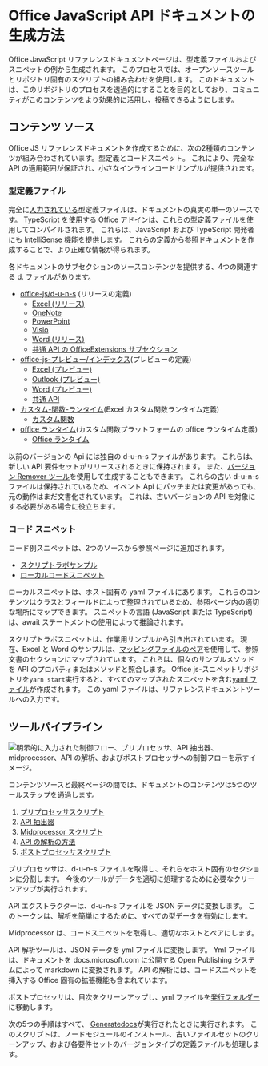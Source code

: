 # <a name="how-the-office-javascript-api-documentation-is-generated"></a>Office JavaScript API ドキュメントの生成方法

Office JavaScript リファレンスドキュメントページは、型定義ファイルおよびスニペットの例から生成されます。 このプロセスでは、オープンソースツールとリポジトリ固有のスクリプトの組み合わせを使用します。 このドキュメントは、このリポジトリのプロセスを透過的にすることを目的としており、コミュニティがこのコンテンツをより効果的に活用し、投稿できるようにします。

## <a name="content-sources"></a>コンテンツ ソース

Office JS リファレンスドキュメントを作成するために、次の2種類のコンテンツが組み合わされています。型定義とコードスニペット。 これにより、完全な API の適用範囲が保証され、小さなインラインコードサンプルが提供されます。

### <a name="type-definition-files"></a>型定義ファイル

完全に[入力されている](https://github.com/DefinitelyTyped/DefinitelyTyped)型定義ファイルは、ドキュメントの真実の単一のソースです。 TypeScript を使用する Office アドインは、これらの型定義ファイルを使用してコンパイルされます。 これらは、JavaScript および TypeScript 開発者にも IntelliSense 機能を提供します。 これらの定義から参照ドキュメントを作成することで、より正確な情報が得られます。

各ドキュメントのサブセクションのソースコンテンツを提供する、4つの関連する d. ファイルがあります。

- [office-js/d-u-n-s](https://raw.githubusercontent.com/DefinitelyTyped/DefinitelyTyped/master/types/office-js/index.d.ts) (リリースの定義)
  - [Excel (リリース)](https://docs.microsoft.com/javascript/api/excel_release)
  - [OneNote](https://docs.microsoft.com/javascript/api/onenote)
  - [PowerPoint](https://docs.microsoft.com/javascript/api/powerpoint)
  - [Visio](https://docs.microsoft.com/javascript/api/visio)
  - [Word (リリース)](https://docs.microsoft.com/javascript/api/word_release)
  - [共通 API の OfficeExtensions サブセクション](https://docs.microsoft.com/javascript/api/office)
- [office-js-プレビュー/インデックス](https://raw.githubusercontent.com/DefinitelyTyped/DefinitelyTyped/master/types/office-js-preview/index.d.ts)(プレビューの定義)
  - [Excel (プレビュー)](https://docs.microsoft.com/javascript/api/excel)
  - [Outlook (プレビュー)](https://docs.microsoft.com/javascript/api/outlook)
  - [Word (プレビュー)](https://docs.microsoft.com/javascript/api/word)
  - [共通 API](https://docs.microsoft.com/javascript/api/office)
- [カスタム-関数-ランタイム](https://github.com/DefinitelyTyped/DefinitelyTyped/blob/master/types/custom-functions-runtime/index.d.ts)(Excel カスタム関数ランタイム定義)
  - [カスタム関数](https://docs.microsoft.com/javascript/api/custom-functions-runtime)
- [office ランタイム](https://github.com/DefinitelyTyped/DefinitelyTyped/blob/master/types/office-runtime/index.d.ts)(カスタム関数プラットフォームの office ランタイム定義)
  - [Office ランタイム](https://docs.microsoft.com/javascript/api/office-runtime)

以前のバージョンの Api には独自の d-u-n-s ファイルがあります。 これらは、新しい API 要件セットがリリースされるときに保持されます。 また、[バージョン Remover ツール](https://github.com/OfficeDev/office-js-docs-reference/blob/master/generate-docs/tools/VersionRemover.ts)を使用して生成することもできます。 これらの古い d-u-n-s ファイルは保持されているため、イベント Api にパッチまたは変更があっても、元の動作はまだ文書化されています。 これは、古いバージョンの API を対象にする必要がある場合に役立ちます。

### <a name="code-snippets"></a>コード スニペット

コード例スニペットは、2つのソースから参照ページに追加されます。

- [スクリプトラボサンプル](https://github.com/OfficeDev/office-js-snippets)
- [ローカルコードスニペット](https://github.com/OfficeDev/office-js-docs-reference/tree/master/docs/code-snippets)

ローカルスニペットは、ホスト固有の yaml ファイルにあります。 これらのコンテンツはクラスとフィールドによって整理されているため、参照ページ内の適切な場所にマップできます。 スニペットの言語 (JavaScript または TypeScript) は、await ステートメントの使用によって推論されます。

スクリプトラボスニペットは、作業用サンプルから引き出されています。 現在、Excel と Word のサンプルは、[マッピングファイルのペア](https://github.com/OfficeDev/office-js-snippets/tree/master/snippet-extractor-metadata)を使用して、参照文書のセクションにマップされています。 これらは、個々のサンプルメソッドを API のプロパティまたはメソッドと照合します。 Office js-スニペットリポジトリを`yarn start`実行すると、すべてのマップされたスニペットを含む[yaml ファイル](https://github.com/OfficeDev/office-js-snippets/blob/master/snippet-extractor-output/snippets.yaml)が作成されます。 この yaml ファイルは、リファレンスドキュメントツールへの入力です。

## <a name="tooling-pipeline"></a>ツールパイプライン

![明示的に入力された制御フロー、プリプロセッサ、API 抽出器、midprocessor、API の解析、およびポストプロセッサへの制御フローを示すイメージ。](ToolingPipeline.png)

コンテンツソースと最終ページの間では、ドキュメントのコンテンツは5つのツールステップを通過します。

1. [プリプロセッサスクリプト](https://github.com/OfficeDev/office-js-docs-reference/blob/master/generate-docs/scripts/preprocessor.ts)
1. [API 抽出器](https://api-extractor.com/)
1. [Midprocessor スクリプト](https://github.com/OfficeDev/office-js-docs-reference/blob/master/generate-docs/scripts/midprocessor.ts)
1. [API の解析の方法](https://github.com/microsoft/rushstack/blob/master/apps/api-documenter/README.md)
1. [ポストプロセッサスクリプト](https://github.com/OfficeDev/office-js-docs-reference/blob/master/generate-docs/scripts/postprocessor.ts)

プリプロセッサは、d-u-n-s ファイルを取得し、それらをホスト固有のセクションに分割します。 今後のツールがデータを適切に処理するために必要なクリーンアップが実行されます。

API エクストラクターは、d-u-n-s ファイルを JSON データに変換します。 このトークンは、解析を簡単にするために、すべての型データを有効にします。

Midprocessor は、コードスニペットを取得し、適切なホストとペアにします。

API 解析ツールは、JSON データを yml ファイルに変換します。 Yml ファイルは、ドキュメントを docs.microsoft.com に公開する Open Publishing システムによって markdown に変換されます。 API の解析には、コードスニペットを挿入する Office 固有の拡張機能も含まれています。

ポストプロセッサは、目次をクリーンアップし、yml ファイルを[発行フォルダー](https://github.com/OfficeDev/office-js-docs-reference/tree/master/docs/docs-ref-autogen)に移動します。

次の5つの手順はすべて、 [Generatedocs](https://github.com/OfficeDev/office-js-docs-reference/blob/master/generate-docs/GenerateDocs.cmd)が実行されたときに実行されます。 このスクリプトは、ノードモジュールのインストール、古いファイルセットのクリーンアップ、および各要件セットのバージョンタイプの定義ファイルも処理します。
